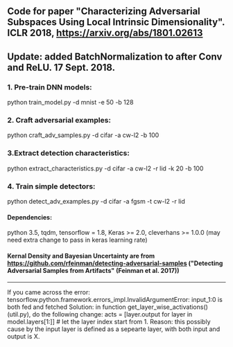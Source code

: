 ## Code for paper "Characterizing Adversarial Subspaces Using Local Intrinsic Dimensionality". ICLR 2018, https://arxiv.org/abs/1801.02613

## Update: added BatchNormalization to after Conv and ReLU. 17 Sept. 2018.

### 1. Pre-train DNN models:
python train_model.py -d mnist -e 50 -b 128

### 2. Craft adversarial examples:
python craft_adv_samples.py -d cifar -a cw-l2 -b 100
### 3.Extract detection characteristics:
python extract_characteristics.py -d cifar -a cw-l2 -r lid -k 20 -b 100

### 4. Train simple detectors:
python detect_adv_examples.py -d cifar -a fgsm -t cw-l2 -r lid

#### Dependencies:
python 3.5, tqdm, tensorflow = 1.8, Keras >= 2.0, cleverhans >= 1.0.0 (may need extra change to pass in keras learning rate)

#### Kernal Density and Bayesian Uncertainty are from https://github.com/rfeinman/detecting-adversarial-samples ("Detecting Adversarial Samples from Artifacts" (Feinman et al. 2017))

---------------------------
If you came across the error: tensorflow.python.framework.errors_impl.InvalidArgumentError: input_1:0 is both fed and fetched
Solution: in function get_layer_wise_activations() (util.py), do the following change:
acts = [layer.output for layer in model.layers[1:]] # let the layer index start from 1.
Reason: this possibly cause by the input layer is defined as a sepearte layer, with both input and output is X.

